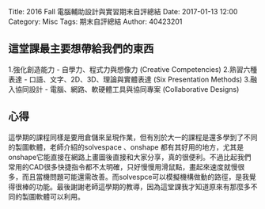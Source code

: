 Title: 2016 Fall 電腦輔助設計與實習期末自評總結
Date: 2017-01-13 12:00
Category: Misc
Tags: 期末自評總結
Author: 40423201

<!-- PELICAN_END_SUMMARY -->
<h2> 這堂課最主要想帶給我們的東西</h2>
                 
1.強化創造能力 - 自學力、程式力與想像力 (Creative Competencies)
2.熟習六種表達 - 口語、文字、2D、3D、理論與實體表達 (Six Presentation Methods)
3.融入協同設計 - 電腦、網路、軟硬體工具與協同專案 (Collaborative Designs)</p>
	
<h2> 心得</h2>
<p>這學期的課程同樣是要用倉儲來呈現作業，但有別於大一的課程是還多學到了不同的製圖軟體，老師介紹的solvespace 、onshape 都有其好用的地方，尤其是onshape它能直接在網路上畫圖後直接和大家分享，真的很便利。不過比起我們常用的CAD很多快捷指令都不太明確，只好慢慢用滑鼠點，畫起來速度就慢很多，而且當機問題可能還需改善。而solvespce可以模擬機構做動的路徑，是我覺得很棒的功能。最後謝謝老師這學期的教導，因為這堂課我才知道原來有那麼多不同的製圖軟體可以利用。</p>
